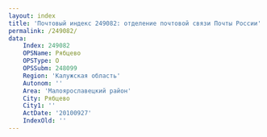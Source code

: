 ```yaml
---
layout: index
title: 'Почтовый индекс 249082: отделение почтовой связи Почты России'
permalink: /249082/
data:
    Index: 249082
    OPSName: Рябцево
    OPSType: О
    OPSSubm: 248099
    Region: 'Калужская область'
    Autonom: ''
    Area: 'Малоярославецкий район'
    City: Рябцево
    City1: ''
    ActDate: '20100927'
    IndexOld: ''
---
```

